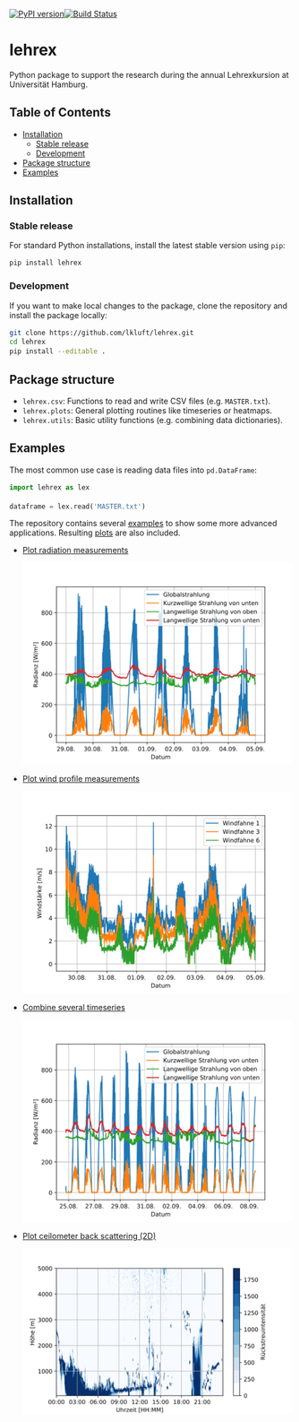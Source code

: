 [![PyPI version](https://badge.fury.io/py/lehrex.svg)](https://badge.fury.io/py/lehrex)[![Build Status](https://travis-ci.org/lkluft/lehrex.svg?branch=master)](https://travis-ci.org/lkluft/lehrex)

# lehrex
Python package to support the research during the annual Lehrexkursion at
Universität Hamburg.

## Table of Contents
* [Installation](#installation)
  * [Stable release](#stable-release)
  * [Development](#development)
* [Package structure](#package-structure)
* [Examples](#examples)

## Installation
### Stable release
For standard Python installations, install the latest stable version using `pip`:
```bash
pip install lehrex
```

### Development
If you want to make local changes to the package, clone the repository and
install the package locally:
```bash
git clone https://github.com/lkluft/lehrex.git
cd lehrex
pip install --editable .
```

## Package structure
* `lehrex.csv`: Functions to read and write CSV files (e.g. `MASTER.txt`).
* `lehrex.plots`: General plotting routines like timeseries or heatmaps.
* `lehrex.utils`: Basic utility functions (e.g. combining data dictionaries).

## Examples
The most common use case is reading data files into `pd.DataFrame`:
```python
import lehrex as lex

dataframe = lex.read('MASTER.txt')
```

The repository contains several [examples](examples) to show some more advanced
applications. Resulting [plots](examples/plots) are also included.
* [Plot radiation measurements](examples/plot_radiation.py)

  ![Radiation](examples/plots/radiation.svg)

* [Plot wind profile measurements](examples/plot_wind.py)

  ![Wind](examples/plots/wind_profile.svg)

* [Combine several timeseries](examples/combine_timeseries.py)

  ![Radiation extended](examples/plots/radiation_extended.svg)

* [Plot ceilometer back scattering (2D)](examples/plot_ceilometer.py)

  ![Backscatter](examples/plots/backscatter.svg)
